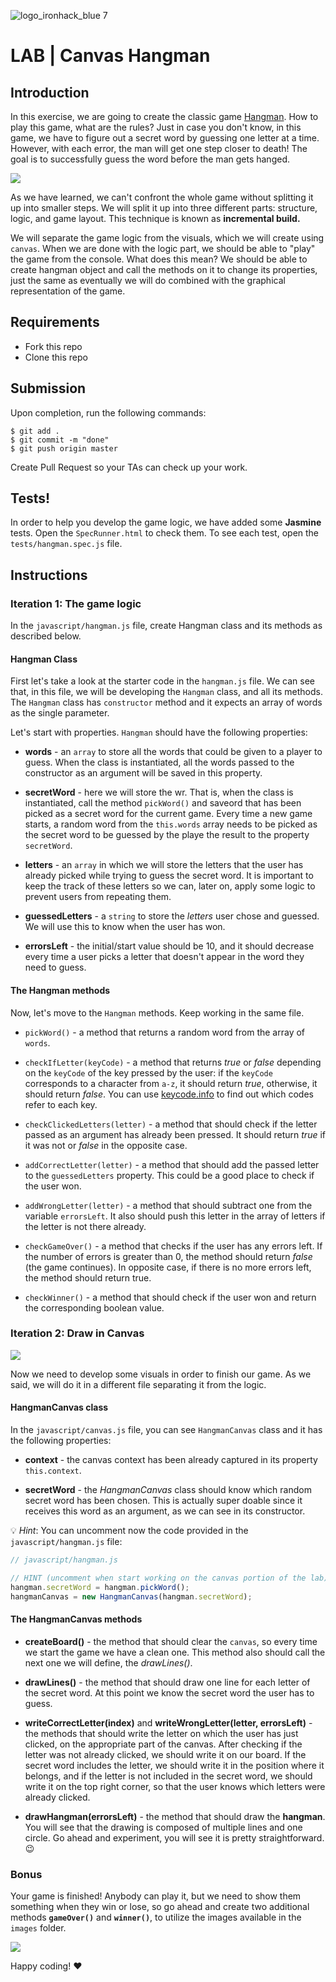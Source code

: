 ![logo_ironhack_blue 7](https://user-images.githubusercontent.com/23629340/40541063-a07a0a8a-601a-11e8-91b5-2f13e4e6b441.png)

# LAB | Canvas Hangman

## Introduction

In this exercise, we are going to create the classic game [Hangman](<https://en.wikipedia.org/wiki/Hangman_(game)>). How to play this game, what are the rules? Just in case you don't know, in this game, we have to figure out a secret word by guessing one letter at a time. However, with each error, the man will get one step closer to death! The goal is to successfully guess the word before the man gets hanged.

![](https://i.imgur.com/wrQrY1T.png)

As we have learned, we can't confront the whole game without splitting it up into smaller steps. We will split it up into three different parts: structure, logic, and game layout. This technique is known as **incremental build.**

We will separate the game logic from the visuals, which we will create using `canvas`. When we are done with the logic part, we should be able to "play" the game from the console. What does this mean? We should be able to create hangman object and call the methods on it to change its properties, just the same as eventually we will do combined with the graphical representation of the game.

## Requirements

- Fork this repo
- Clone this repo

## Submission

Upon completion, run the following commands:

```
$ git add .
$ git commit -m "done"
$ git push origin master
```

Create Pull Request so your TAs can check up your work.

## Tests!

In order to help you develop the game logic, we have added some **Jasmine** tests. Open the `SpecRunner.html` to check them. To see each test, open the `tests/hangman.spec.js` file.

## Instructions

### Iteration 1: The game logic

In the `javascript/hangman.js` file, create Hangman class and its methods as described below.

#### Hangman Class

First let's take a look at the starter code in the `hangman.js` file. We can see that, in this file, we will be developing the `Hangman` class, and all its methods. The `Hangman` class has `constructor` method and it expects an array of words as the single parameter.

Let's start with properties. `Hangman` should have the following properties:

- **words** - an `array` to store all the words that could be given to a player to guess. When the class is instantiated, all the words passed to the constructor as an argument will be saved in this property.

- **secretWord** - here we will store the wr. That is, when the class is instantiated, call the method `pickWord()` and saveord that has been picked as a secret word for the current game. Every time a new game starts, a random word from the `this.words` array needs to be picked as the secret word to be guessed by the playe the result to the property `secretWord`.

- **letters** - an `array` in which we will store the letters that the user has already picked while trying to guess the secret word. It is important to keep the track of these letters so we can, later on, apply some logic to prevent users from repeating them.

- **guessedLetters** - a `string` to store the _letters_ user chose and guessed. We will use this to know when the user has won.

- **errorsLeft** - the initial/start value should be 10, and it should decrease every time a user picks a letter that doesn't appear in the word they need to guess.

#### The Hangman methods

Now, let's move to the `Hangman` methods. Keep working in the same file.

- `pickWord()` - a method that returns a random word from the array of `words`.

- `checkIfLetter(keyCode)` - a method that returns _true_ or _false_ depending on the `keyCode` of the key pressed by the user: if the `keyCode` corresponds to a character from `a-z`, it should return _true_, otherwise, it should return _false_. You can use [keycode.info](https://keycode.info/) to find out which codes refer to each key.

- `checkClickedLetters(letter)` - a method that should check if the letter passed as an argument has already been pressed. It should return _true_ if it was not or _false_ in the opposite case.

- `addCorrectLetter(letter)` - a method that should add the passed letter to the `guessedLetters` property. This could be a good place to check if the user won.

- `addWrongLetter(letter)` - a method that should subtract one from the variable `errorsLeft`. It also should push this letter in the array of letters if the letter is not there already.

- `checkGameOver()` - a method that checks if the user has any errors left. If the number of errors is greater than 0, the method should return _false_ (the game continues). In opposite case, if there is no more errors left, the method should return true.

- `checkWinner()` - a method that should check if the user won and return the corresponding boolean value.

### Iteration 2: Draw in Canvas

![](https://s3-eu-west-1.amazonaws.com/ih-materials/uploads/upload_3e1e1919b29ba77e77cdcec2ed7b92c5.png)

Now we need to develop some visuals in order to finish our game. As we said, we will do it in a different file separating it from the logic.

#### HangmanCanvas class

In the `javascript/canvas.js` file, you can see `HangmanCanvas` class and it has the following properties:

- **context** - the canvas context has been already captured in its property `this.context`.

- **secretWord** - the _HangmanCanvas_ class should know which random secret word has been chosen. This is actually super doable since it receives this word as an argument, as we can see in its constructor.

:bulb: _Hint_: You can uncomment now the code provided in the `javascript/hangman.js` file:

```javascript
// javascript/hangman.js

// HINT (uncomment when start working on the canvas portion of the lab)
hangman.secretWord = hangman.pickWord();
hangmanCanvas = new HangmanCanvas(hangman.secretWord);
```

#### The HangmanCanvas methods

- **createBoard()** - the method that should clear the `canvas`, so every time we start the game we have a clean one. This method also should call the next one we will define, the _drawLines()_.

- **drawLines()** - the method that should draw one line for each letter of the secret word. At this point we know the secret word the user has to guess.

- **writeCorrectLetter(index)** and **writeWrongLetter(letter, errorsLeft)** - the methods that should write the letter on which the user has just clicked, on the appropriate part of the canvas. After checking if the letter was not already clicked, we should write it on our board. If the secret word includes the letter, we should write it in the position where it belongs, and if the letter is not included in the secret word, we should write it on the top right corner, so that the user knows which letters were already clicked.

- **drawHangman(errorsLeft)** - the method that should draw the **hangman**. You will see that the drawing is composed of multiple lines and one circle. Go ahead and experiment, you will see it is pretty straightforward. :wink:

### Bonus

Your game is finished! Anybody can play it, but we need to show them something when they win or lose, so go ahead and create two additional methods **`gameOver()`** and **`winner()`**, to utilize the images available in the `images` folder.

![](https://s3-eu-west-1.amazonaws.com/ih-materials/uploads/upload_1dc0d7772d204da800d078c153c12e47.png)

Happy coding! :heart:
